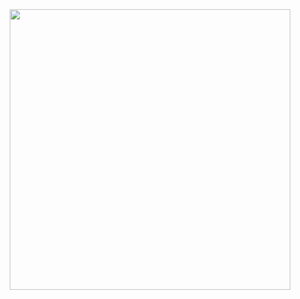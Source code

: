
<div id="header" align="center">
  <img src="https://media.giphy.com/media/5Zesu5VPNGJlm/giphy.gif" width="500"/>
</div>

